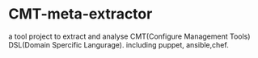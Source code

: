 # CMT-meta-extractor
a tool project to extract and analyse CMT(Configure Management Tools) DSL(Domain Spercific Langurage).
including puppet, ansible,chef.
